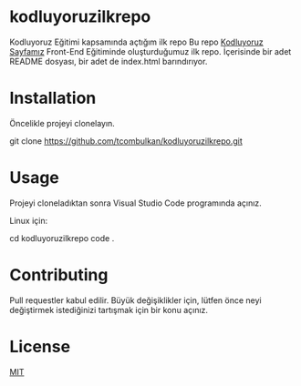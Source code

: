 # kodluyoruzilkrepo

Kodluyoruz Eğitimi kapsamında açtığım ilk repo
Bu repo [Kodluyoruz Sayfamız](https://www.kodluyoruz.org/) Front-End Eğitiminde oluşturduğumuz ilk repo. İçerisinde bir adet README dosyası, bir adet de index.html barındırıyor.
[](https://raw.githubusercontent.com/tcombulkan/kodluyoruzilkrepo/main/kodluyoruzilkrepo-main/kodluyoruz%20resim.png)

# Installation

Öncelikle projeyi clonelayın.

git clone https://github.com/tcombulkan/kodluyoruzilkrepo.git

# Usage

Projeyi cloneladıktan sonra Visual Studio Code programında açınız.

Linux için:

cd kodluyoruzilkrepo
code .

# Contributing
Pull requestler kabul edilir. Büyük değişiklikler için, lütfen önce neyi değiştirmek istediğinizi tartışmak için bir konu açınız.

# License
[MIT](https://choosealicense.com/licenses/mit/)
